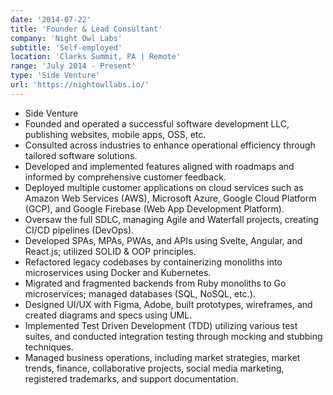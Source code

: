 ```yaml
---
date: '2014-07-22'
title: 'Founder & Lead Consultant'
company: 'Night Owl Labs'
subtitle: 'Self-employed'
location: 'Clarks Summit, PA | Remote'
range: 'July 2014 - Present'
type: 'Side Venture'
url: 'https://nightowllabs.io/'
---
```


- Side Venture
- Founded and operated a successful software development LLC, publishing websites, mobile apps, OSS, etc.
- Consulted across industries to enhance operational efficiency through tailored software solutions.
- Developed and implemented features aligned with roadmaps and informed by comprehensive customer feedback.
- Deployed multiple customer applications on cloud services such as Amazon Web Services (AWS), Microsoft Azure, Google Cloud Platform (GCP), and Google Firebase (Web App Development Platform).
- Oversaw the full SDLC, managing Agile and Waterfall projects, creating CI/CD pipelines (DevOps).
- Developed SPAs, MPAs, PWAs, and APIs using Svelte, Angular, and React.js; utilized SOLID & OOP principles.
- Refactored legacy codebases by containerizing monoliths into microservices using Docker and Kubernetes.
- Migrated and fragmented backends from Ruby monoliths to Go microservices; managed databases (SQL, NoSQL, etc.).
- Designed UI/UX with Figma, Adobe, built prototypes, wireframes, and created diagrams and specs using UML.
- Implemented Test Driven Development (TDD) utilizing various test suites, and conducted integration testing through mocking and stubbing techniques.
- Managed business operations, including market strategies, market trends, finance, collaborative projects, social media marketing, registered trademarks, and support documentation.
